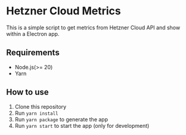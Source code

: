 # Hetzner Cloud Metrics

This is a simple script to get metrics from Hetzner Cloud API and show within a Electron app.

## Requirements

- Node.js(>= 20)
- Yarn

## How to use

1. Clone this repository
2. Run `yarn install`
3. Run `yarn package` to generate the app
4. Run `yarn start` to start the app (only for development)
